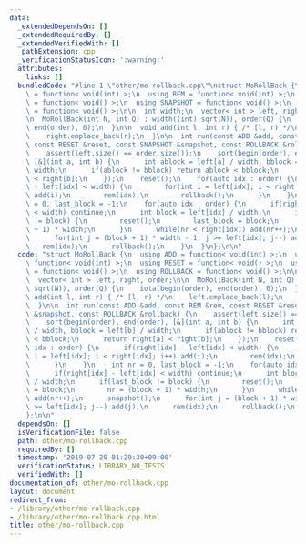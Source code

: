 ```yaml
---
data:
  _extendedDependsOn: []
  _extendedRequiredBy: []
  _extendedVerifiedWith: []
  _pathExtension: cpp
  _verificationStatusIcon: ':warning:'
  attributes:
    links: []
  bundledCode: "#line 1 \"other/mo-rollback.cpp\"\nstruct MoRollBack {\n  using ADD\
    \ = function< void(int) >;\n  using REM = function< void(int) >;\n  using RESET\
    \ = function< void() >;\n  using SNAPSHOT = function< void() >;\n  using ROLLBACK\
    \ = function< void() >;\n\n  int width;\n  vector< int > left, right, order;\n\
    \n  MoRollBack(int N, int Q) : width((int) sqrt(N)), order(Q) {\n    iota(begin(order),\
    \ end(order), 0);\n  }\n\n  void add(int l, int r) { /* [l, r) */\n    left.emplace_back(l);\n\
    \    right.emplace_back(r);\n  }\n\n  int run(const ADD &add, const REM &rem,\
    \ const RESET &reset, const SNAPSHOT &snapshot, const ROLLBACK &rollback) {\n\
    \    assert(left.size() == order.size());\n    sort(begin(order), end(order),\
    \ [&](int a, int b) {\n      int ablock = left[a] / width, bblock = left[b] /\
    \ width;\n      if(ablock != bblock) return ablock < bblock;\n      return right[a]\
    \ < right[b];\n    });\n    reset();\n    for(auto idx : order) {\n      if(right[idx]\
    \ - left[idx] < width) {\n        for(int i = left[idx]; i < right[idx]; i++)\
    \ add(i);\n        rem(idx);\n        rollback();\n      }\n    }\n    int nr\
    \ = 0, last_block = -1;\n    for(auto idx : order) {\n      if(right[idx] - left[idx]\
    \ < width) continue;\n      int block = left[idx] / width;\n      if(last_block\
    \ != block) {\n        reset();\n        last_block = block;\n        nr = (block\
    \ + 1) * width;\n      }\n      while(nr < right[idx]) add(nr++);\n      snapshot();\n\
    \      for(int j = (block + 1) * width - 1; j >= left[idx]; j--) add(j);\n   \
    \   rem(idx);\n      rollback();\n    }\n  }\n};\n\n"
  code: "struct MoRollBack {\n  using ADD = function< void(int) >;\n  using REM =\
    \ function< void(int) >;\n  using RESET = function< void() >;\n  using SNAPSHOT\
    \ = function< void() >;\n  using ROLLBACK = function< void() >;\n\n  int width;\n\
    \  vector< int > left, right, order;\n\n  MoRollBack(int N, int Q) : width((int)\
    \ sqrt(N)), order(Q) {\n    iota(begin(order), end(order), 0);\n  }\n\n  void\
    \ add(int l, int r) { /* [l, r) */\n    left.emplace_back(l);\n    right.emplace_back(r);\n\
    \  }\n\n  int run(const ADD &add, const REM &rem, const RESET &reset, const SNAPSHOT\
    \ &snapshot, const ROLLBACK &rollback) {\n    assert(left.size() == order.size());\n\
    \    sort(begin(order), end(order), [&](int a, int b) {\n      int ablock = left[a]\
    \ / width, bblock = left[b] / width;\n      if(ablock != bblock) return ablock\
    \ < bblock;\n      return right[a] < right[b];\n    });\n    reset();\n    for(auto\
    \ idx : order) {\n      if(right[idx] - left[idx] < width) {\n        for(int\
    \ i = left[idx]; i < right[idx]; i++) add(i);\n        rem(idx);\n        rollback();\n\
    \      }\n    }\n    int nr = 0, last_block = -1;\n    for(auto idx : order) {\n\
    \      if(right[idx] - left[idx] < width) continue;\n      int block = left[idx]\
    \ / width;\n      if(last_block != block) {\n        reset();\n        last_block\
    \ = block;\n        nr = (block + 1) * width;\n      }\n      while(nr < right[idx])\
    \ add(nr++);\n      snapshot();\n      for(int j = (block + 1) * width - 1; j\
    \ >= left[idx]; j--) add(j);\n      rem(idx);\n      rollback();\n    }\n  }\n\
    };\n\n"
  dependsOn: []
  isVerificationFile: false
  path: other/mo-rollback.cpp
  requiredBy: []
  timestamp: '2019-07-20 01:29:30+09:00'
  verificationStatus: LIBRARY_NO_TESTS
  verifiedWith: []
documentation_of: other/mo-rollback.cpp
layout: document
redirect_from:
- /library/other/mo-rollback.cpp
- /library/other/mo-rollback.cpp.html
title: other/mo-rollback.cpp
---
```

